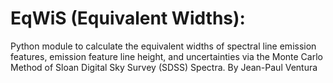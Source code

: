 # EqWiS (Equivalent Widths):

Python module to calculate the equivalent widths of spectral line emission features, emission feature line height, and uncertainties via the Monte Carlo Method of Sloan Digital Sky Survey (SDSS) Spectra. By Jean-Paul Ventura 



